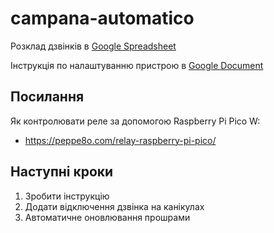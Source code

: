 # campana-automatico

Розклад дзвінків в [Google Spreadsheet](https://docs.google.com/spreadsheets/d/1LX25qDzaKKtRPmRFZ9h7ZoTu1UjYz7yCt85Wwz13dbk/edit#gid=0)

Інструкція по налаштуванню пристрою в [Google Document](https://docs.google.com/document/d/1f1k2ReVoZL14s8EHoJQ6ChpChggBvxowxN2phfcM4tQ/edit#)


## Посилання
Як контролювати реле за допомогою Raspberry Pi Pico W:
- https://peppe8o.com/relay-raspberry-pi-pico/

## Наступні кроки 
1. Зробити інструкцію
2. Додати відключення дзвінка на канікулах
3. Автоматичне оновлювання прошрами
